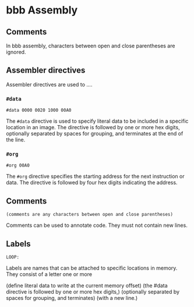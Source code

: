 # bbb Assembly

## Comments

In bbb assembly, characters between open and close parentheses are ignored.

## Assembler directives

Assembler directives are used to ....

### `#data`

```
#data 0000 0020 1000 00A0
```

The `#data` directive is used to specify literal data to be included in a specific location in an image. The directive is followed by one or more hex digits, optionally separated by spaces for grouping, and terminates at the end of the line.

### `#org`

```
#org 00A0
```

The `#org` directive specifies the starting address for the next instruction or data. The directive is followed by four hex digits indicating the address.

## Comments

```
(comments are any characters between open and close parentheses)
```

Comments can be used to annotate code. They must not contain new lines.

## Labels

```
LOOP:
```

Labels are names that can be attached to specific locations in memory. They consist of a letter one or more

(define literal data to write at the current memory offset)
(the #data directive is followed by one or more hex digits,)
(optionally separated by spaces for grouping, and terminates)
(with a new line.)
